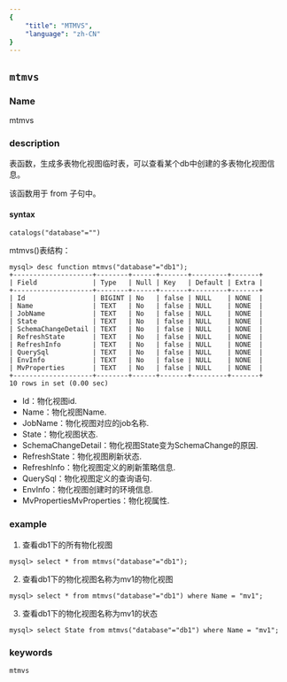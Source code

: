 ```yaml
---
{
    "title": "MTMVS",
    "language": "zh-CN"
}
---
```


<!--
Licensed to the Apache Software Foundation (ASF) under one
or more contributor license agreements.  See the NOTICE file
distributed with this work for additional information
regarding copyright ownership.  The ASF licenses this file
to you under the Apache License, Version 2.0 (the
"License"); you may not use this file except in compliance
with the License.  You may obtain a copy of the License at

  http://www.apache.org/licenses/LICENSE-2.0

Unless required by applicable law or agreed to in writing,
software distributed under the License is distributed on an
"AS IS" BASIS, WITHOUT WARRANTIES OR CONDITIONS OF ANY
KIND, either express or implied.  See the License for the
specific language governing permissions and limitations
under the License.
-->

## `mtmvs`

### Name


mtmvs


### description

表函数，生成多表物化视图临时表，可以查看某个db中创建的多表物化视图信息。

该函数用于 from 子句中。

#### syntax

`catalogs("database"="")`

mtmvs()表结构：
```
mysql> desc function mtmvs("database"="db1");
+--------------------+--------+------+-------+---------+-------+
| Field              | Type   | Null | Key   | Default | Extra |
+--------------------+--------+------+-------+---------+-------+
| Id                 | BIGINT | No   | false | NULL    | NONE  |
| Name               | TEXT   | No   | false | NULL    | NONE  |
| JobName            | TEXT   | No   | false | NULL    | NONE  |
| State              | TEXT   | No   | false | NULL    | NONE  |
| SchemaChangeDetail | TEXT   | No   | false | NULL    | NONE  |
| RefreshState       | TEXT   | No   | false | NULL    | NONE  |
| RefreshInfo        | TEXT   | No   | false | NULL    | NONE  |
| QuerySql           | TEXT   | No   | false | NULL    | NONE  |
| EnvInfo            | TEXT   | No   | false | NULL    | NONE  |
| MvProperties       | TEXT   | No   | false | NULL    | NONE  |
+--------------------+--------+------+-------+---------+-------+
10 rows in set (0.00 sec)
```

* Id：物化视图id.
* Name：物化视图Name.
* JobName：物化视图对应的job名称.
* State：物化视图状态.
* SchemaChangeDetail：物化视图State变为SchemaChange的原因.
* RefreshState：物化视图刷新状态.
* RefreshInfo：物化视图定义的刷新策略信息.
* QuerySql：物化视图定义的查询语句.
* EnvInfo：物化视图创建时的环境信息.
* MvPropertiesMvProperties：物化视属性.

### example

1. 查看db1下的所有物化视图

```
mysql> select * from mtmvs("database"="db1");
```

2. 查看db1下的物化视图名称为mv1的物化视图

```
mysql> select * from mtmvs("database"="db1") where Name = "mv1";
```

3. 查看db1下的物化视图名称为mv1的状态

```
mysql> select State from mtmvs("database"="db1") where Name = "mv1";
```

### keywords

    mtmvs

